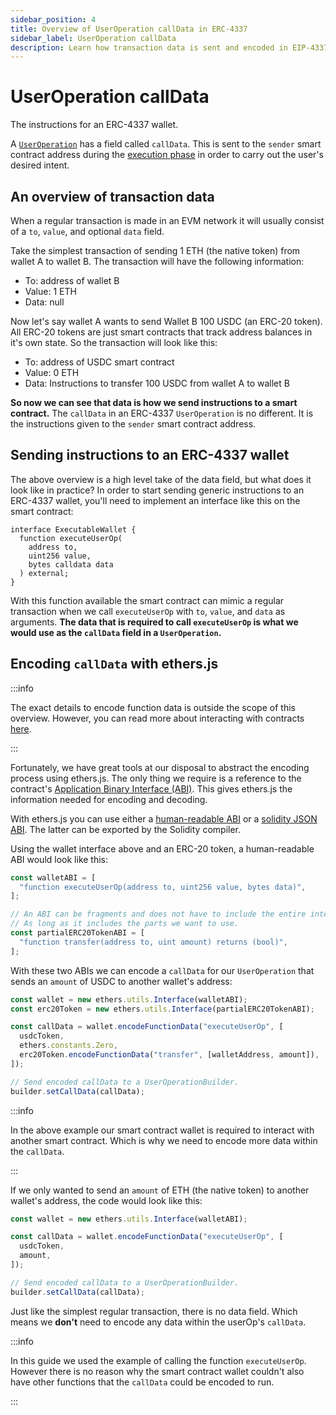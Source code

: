 ```yaml
---
sidebar_position: 4
title: Overview of UserOperation callData in ERC-4337
sidebar_label: UserOperation callData
description: Learn how transaction data is sent and encoded in EIP-4337 UserOperation objects
---
```


# UserOperation callData

The instructions for an ERC-4337 wallet.

<head>
  <meta name="title" content="Overview of UserOperation callData in ERC-4337 | Stackup" />
  <meta name="og:title" content="Overview of UserOperation callData in ERC-4337 | Stackup" />
  <meta name="description" content="Learn how transaction data is sent and encoded in EIP-4337 UserOperation objects." />
  <meta name="og:description" content="Learn how transaction data is sent and encoded in EIP-4337 UserOperation objects." />
  <meta name="keywords" content="executeUserOp,
    ERC-4337 callData,
    example UserOperation,
    UserOperation callData,
    call data,
    EIP-4337,
    stackup,
    smart contract wallet,
    account abstraction" />
  <meta name="og:keywords" content="executeUserOp,
    ERC-4337 callData,
    example UserOperation,
    UserOperation callData,
    call data,
    EIP-4337,
    stackup,
    smart contract wallet,
    account abstraction" />
</head>

A [`UserOperation`](../packages/client-sdk/useroperation.md#useroperation-1) has a field called `callData`. This is sent to the `sender` smart contract address during the [execution phase](../introduction/erc-4337-overview.md#entrypoint) in order to carry out the user's desired intent.

## An overview of transaction data

When a regular transaction is made in an EVM network it will usually consist of a `to`, `value`, and optional `data` field.

Take the simplest transaction of sending 1 ETH (the native token) from wallet A to wallet B. The transaction will have the following information:

- To: address of wallet B
- Value: 1 ETH
- Data: null

Now let's say wallet A wants to send Wallet B 100 USDC (an ERC-20 token). All ERC-20 tokens are just smart contracts that track address balances in it's own state. So the transaction will look like this:

- To: address of USDC smart contract
- Value: 0 ETH
- Data: Instructions to transfer 100 USDC from wallet A to wallet B

**So now we can see that data is how we send instructions to a smart contract.** The `callData` in an ERC-4337 `UserOperation` is no different. It is the instructions given to the `sender` smart contract address.

## Sending instructions to an ERC-4337 wallet

The above overview is a high level take of the data field, but what does it look like in practice? In order to start sending generic instructions to an ERC-4337 wallet, you'll need to implement an interface like this on the smart contract:

```solidity
interface ExecutableWallet {
  function executeUserOp(
    address to,
    uint256 value,
    bytes calldata data
  ) external;
}

```

With this function available the smart contract can mimic a regular transaction when we call `executeUserOp` with `to`, `value`, and `data` as arguments. **The data that is required to call `executeUserOp` is what we would use as the `callData` field in a `UserOperation`.**

## Encoding `callData` with ethers.js

:::info

The exact details to encode function data is outside the scope of this overview. However, you can read more about interacting with contracts [here](https://ethereum.stackexchange.com/questions/234/what-is-an-abi-and-why-is-it-needed-to-interact-with-contracts).

:::

Fortunately, we have great tools at our disposal to abstract the encoding process using ethers.js. The only thing we require is a reference to the contract's [Application Binary Interface (ABI)](https://docs.ethers.io/v5/api/utils/abi/#application-binary-interface). This gives ethers.js the information needed for encoding and decoding.

With ethers.js you can use either a [human-readable ABI](https://docs.ethers.io/v5/api/utils/abi/formats/#abi-formats--human-readable-abi) or a [solidity JSON ABI](https://docs.ethers.io/v5/api/utils/abi/formats/#abi-formats--solidity). The latter can be exported by the Solidity compiler.

Using the wallet interface above and an ERC-20 token, a human-readable ABI would look like this:

```typescript
const walletABI = [
  "function executeUserOp(address to, uint256 value, bytes data)",
];

// An ABI can be fragments and does not have to include the entire interface.
// As long as it includes the parts we want to use.
const partialERC20TokenABI = [
  "function transfer(address to, uint amount) returns (bool)",
];
```

With these two ABIs we can encode a `callData` for our `UserOperation` that sends an `amount` of USDC to another wallet's address:

```typescript
const wallet = new ethers.utils.Interface(walletABI);
const erc20Token = new ethers.utils.Interface(partialERC20TokenABI);

const callData = wallet.encodeFunctionData("executeUserOp", [
  usdcToken,
  ethers.constants.Zero,
  erc20Token.encodeFunctionData("transfer", [walletAddress, amount]),
]);

// Send encoded callData to a UserOperationBuilder.
builder.setCallData(callData);
```

:::info

In the above example our smart contract wallet is required to interact with another smart contract. Which is why we need to encode more data within the `callData`.

:::

If we only wanted to send an `amount` of ETH (the native token) to another wallet's address, the code would look like this:

```typescript
const wallet = new ethers.utils.Interface(walletABI);

const callData = wallet.encodeFunctionData("executeUserOp", [
  usdcToken,
  amount,
]);

// Send encoded callData to a UserOperationBuilder.
builder.setCallData(callData);
```

Just like the simplest regular transaction, there is no data field. Which means we **don't** need to encode any data within the userOp's `callData`.

:::info

In this guide we used the example of calling the function `executeUserOp`. However there is no reason why the smart contract wallet couldn't also have other functions that the `callData` could be encoded to run.

:::
